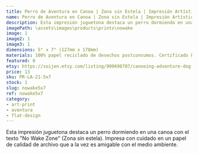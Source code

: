 ```yaml
---
title: Perro de Aventura en Canoa | Zona sin Estela | Impresión Artística
name: Perro de Aventura en Canoa | Zona sin Estela | Impresión Artística
description: Esta impresión juguetona destaca un perro dormiendo en una canoa con el texto "No Wake Zone" (Zona sin estela). Impresa con cuidado en un papel de calidad de archivo que a la vez es amigable con el medio ambiente.
imagePath: \assets\images\products\prints\nowake
image: 1
image2: 1
image3: 1
dimensions: 5" x 7" (127mm x 178mm)
materials: 100% papel reciclado de desechos postconsumos. Certificado FSC.
featured: 0
etsy: https://soijen.etsy.com/listing/909698707/canoeing-adventure-dog-no-wake-zone-art?utm_source=Copy&utm_medium=ListingManager&utm_campaign=Share&utm_term=so.lmsm&share_time=1695261182329
price: 13
sku: PR-LA-21-5x7
stock: 1
slug: nowake5x7
ref: nowake5x7
category:
- art-print
- aventura
- flat-design
---
```

Esta impresión juguetona destaca un perro dormiendo en una canoa con el texto "No Wake Zone" (Zona sin estela). Impresa con cuidado en un papel de calidad de archivo que a la vez es amigable con el medio ambiente.

